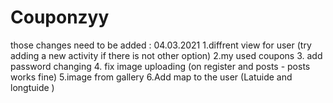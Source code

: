 # Couponzyy

those changes need to be added : 04.03.2021
1.diffrent view for user (try adding a new activity if there is not other option)
2.my used coupons
3. add password changing 
4. fix image uploading (on register and posts - posts works fine)
5.image from gallery 
6.Add map to the user (Latuide and longtuide )
